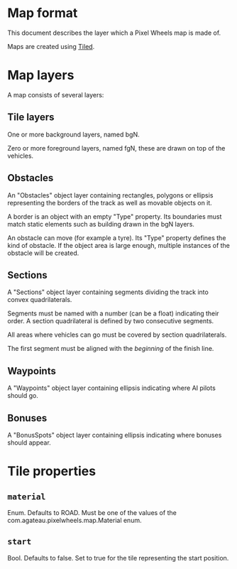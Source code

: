 # Map format

This document describes the layer which a Pixel Wheels map is made of.

Maps are created using [Tiled](http://mapeditor.org).

# Map layers

A map consists of several layers:

## Tile layers

One or more background layers, named bgN.

Zero or more foreground layers, named fgN, these are drawn on top of the vehicles.

## Obstacles

An "Obstacles" object layer containing rectangles, polygons or ellipsis representing the borders of the track as well as movable objects on it.

A border is an object with an empty "Type" property. Its boundaries must match static elements such as building drawn in the bgN layers.

An obstacle can move (for example a tyre). Its "Type" property defines the kind of obstacle. If the object area is large enough, multiple instances of the obstacle will be created.

## Sections

A "Sections" object layer containing segments dividing the track into convex quadrilaterals.

Segments must be named with a number (can be a float) indicating their order. A section quadrilateral is defined by two consecutive segments.

All areas where vehicles can go must be covered by section quadrilaterals.

The first segment must be aligned with the *beginning* of the finish line.

## Waypoints

A "Waypoints" object layer containing ellipsis indicating where AI pilots should go.

## Bonuses

A "BonusSpots" object layer containing ellipsis indicating where bonuses should appear.

# Tile properties

## `material`

Enum. Defaults to ROAD. Must be one of the values of the com.agateau.pixelwheels.map.Material enum.

## `start`

Bool. Defaults to false. Set to true for the tile representing the start position.
